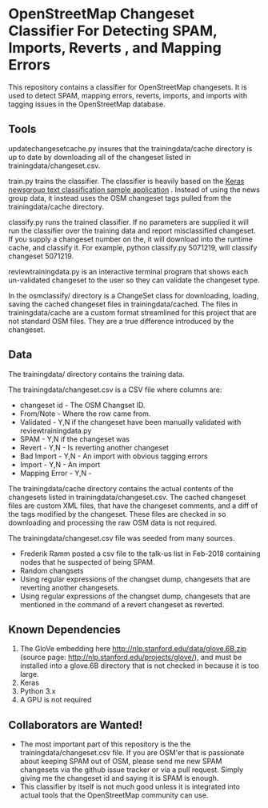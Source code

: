 # OpenStreetMap Changeset Classifier For Detecting SPAM, Imports, Reverts , and Mapping Errors

This repository contains a classifier for OpenStreetMap changesets. It is used to
detect SPAM, mapping errors, reverts, imports, and imports with tagging issues in the OpenStreetMap database. 


## Tools
updatechangesetcache.py insures that the trainingdata/cache directory is up to date
by downloading all of the changeset listed in trainingdata/changeset.csv.

train.py trains the classifier. The classifier is heavily based on the [Keras newsgroup text classification sample application](https://blog.keras.io/using-pre-trained-word-embeddings-in-a-keras-model.html)  . Instead of using the news group data, it instead uses the OSM changeset tags pulled from the trainingdata/cache directory. 

classify.py runs the trained classifier. If no parameters are supplied it will run the classifier over the training data and report misclassified changeset. If you supply 
a changeset number on the, it will download into the runtime cache, and classify it. For example, python classify.py 5071219, will classify changeset 5071219.

reviewtrainingdata.py is an interactive terminal program that shows each un-validated changeset to the user so they can validate the changeset type. 

In the osmclassify/ directory is a ChangeSet class for downloading, loading, saving the cached changeset files in trainingdata/cached. The files in trainingdata/cache are
a custom format streamlined for this project that are not standard OSM files. 
They are a true difference introduced by the changeset.

## Data
The trainingdata/ directory contains the training data.

The trainingdata/changeset.csv is a CSV file where columns are:
- changeset id - The OSM Changset ID.
- From/Note - Where the row came from.
- Validated - Y,N if the changeset have been manually validated with reviewtrainingdata.py
- SPAM - Y,N if the changeset was 
- Revert - Y,N - Is reverting another changeset
- Bad Import - Y,N - An import with obvious tagging errors
- Import - Y,N - An import
- Mapping Error - Y,N - 

The trainingdata/cache directory contains the actual 
contents of the changesets listed in trainingdata/changeset.csv. The cached changeset
files are custom XML files, that have the changeset comments, and a diff of
the tags modified by the changeset. These files are checked in so downloading
and processing the raw OSM data is not required.

The trainingdata/changeset.csv file was seeded from many sources. 
- Frederik Ramm posted a csv file to the talk-us list in Feb-2018 containing nodes that he suspected of being SPAM.
- Random changsets 
- Using regular expressions of the changset dump, changesets that are reverting another changesets. 
- Using regular expressions of the changset dump, changesets that are mentioned in the command of a revert changeset as reverted.

## Known Dependencies 

1. The GloVe embedding here http://nlp.stanford.edu/data/glove.6B.zip
(source page: http://nlp.stanford.edu/projects/glove/), and must be installed 
into a glove.6B directory that is not checked in because it is too large.
2. Keras 
3. Python 3.x
4. A GPU is not required

## Collaborators are Wanted! 
- The most important part of this repository is the the trainingdata/changeset.csv file. If you are OSM'er that is passionate about keeping SPAM out of OSM, please send 
me new SPAM changesets via the github issue tracker or via a pull request. Simply giving me the changeset id and saying it is SPAM is enough. 
- This classifier by itself is not much good unless it is integrated into
actual tools that the OpenStreetMap community can use. 

